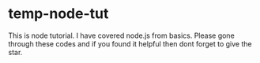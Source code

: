# temp-node-tut

This is node tutorial. I have covered node.js from basics. Please gone through these codes and if you found it helpful then dont forget to give the star.
